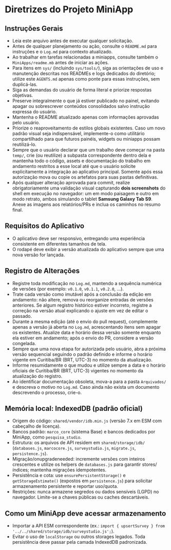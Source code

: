 # Diretrizes do Projeto MiniApp

## Instruções Gerais
- Leia este arquivo antes de executar qualquer solicitação.
- Antes de qualquer planejamento ou ação, consulte o `README.md` para instruções e o `Log.md` para contexto atualizado.
- Ao trabalhar em tarefas relacionadas a miniapps, consulte também o `MiniApps/readme.mb` antes de iniciar as ações.
- Para itens em `sys/` (incluindo `sys/tools/`), siga as orientações de uso e manutenção descritas nos READMEs e logs dedicados do diretório; utilize este `AGENTS.md` apenas como ponte para essas instruções, sem duplicá-las.
- Siga as demandas do usuário de forma literal e priorize respostas objetivas.
- Preserve integralmente o que já estiver publicado no painel, evitando apagar ou sobrescrever conteúdos consolidados salvo
  instrução expressa do usuário.
- Mantenha o README atualizado apenas com informações aprovadas pelo usuário.
- Priorize o reaproveitamento de estilos globais existentes. Caso um novo padrão visual seja indispensável, implemente-o como
  utilitário compartilhado para que futuros painéis, widgets ou miniapps possam reutilizá-lo.
- Sempre que o usuário declarar que um trabalho deve começar na pasta `temp/`, crie (ou reutilize) a subpasta correspondente
  dentro dela e mantenha todo o código, assets e documentação do trabalho em andamento restritos a esse local até que o
  usuário solicite explicitamente a integração ao aplicativo principal. Somente após essa autorização mova ou copie os
  artefatos para suas pastas definitivas.
- Após qualquer alteração aprovada para commit, realize obrigatoriamente uma validação visual capturando **dois screenshots**
  do shell em execução no navegador: um em modo paisagem e outro em modo retrato, ambos simulando o tablet **Samsung Galaxy Tab S9**.
  Anexe as imagens aos relatórios/PRs e inclua os caminhos no resumo final.

## Requisitos do Aplicativo
- O aplicativo deve ser responsivo, entregando uma experiência consistente em diferentes tamanhos de tela.
- O rodapé deve exibir a versão atualizada do aplicativo sempre que uma nova versão for lançada.

## Registro de Alterações
- Registre toda modificação no `Log.md`, mantendo a sequência numérica de versões (por exemplo: `v0.1.0`, `v0.1.1`, `v0.2.0`, ...).
- Trate cada versão como imutável após a conclusão da edição em andamento: não altere, remova ou reorganize entradas de versões anteriores. Se algum registro histórico estiver incorreto, registre a correção na versão atual explicando o ajuste em vez de editar o passado.
- Durante a mesma edição (até o envio do pull request), complemente apenas a versão já aberta no `Log.md`, acrescentando itens sem apagar os existentes. Atualize data e horário dessa versão somente enquanto ela estiver em andamento; após o envio do PR, considere a versão congelada.
- Sempre que uma nova etapa for autorizada pelo usuário, abra a próxima versão sequencial seguindo o padrão definido e informe o horário vigente em Curitiba/BR (BRT, UTC-3) no momento da atualização.
- Informe resumidamente o que mudou e utilize sempre a data e o horário oficiais de Curitiba/BR (BRT, UTC-3) vigentes no momento da atualização do registro.
- Ao identificar documentação obsoleta, mova-a para a pasta `Arquivados/` e descreva o motivo no `Log.md`. Caso ainda não exista um documento descrevendo o processo, crie-o.

## Memória local: IndexedDB (padrão oficial)
- Origem do código: `shared/vendor/idb.min.js` (versão 7.x em ESM com cabeçalho de licença).
- Bancos padrão: `marco_core` (sistema Base) e bancos dedicados por MiniApp, como `pesquisa_studio`.
- Estrutura: os arquivos de API residem em `shared/storage/idb/` (`databases.js`, `marcocore.js`, `surveystudio.js`, `migrate.js`, `persistence.js`).
- Migração/onupgradeneeded: incremente versões com inteiros crescentes e utilize os helpers de `databases.js` para garantir stores/índices; mantenha migrações idempotentes.
- Persistência e cota: use `ensurePersistentStorage()` e `getStorageEstimate()` (expostos em `persistence.js`) para solicitar armazenamento persistente e reportar uso/quota.
- Restrições: nunca armazene segredos ou dados sensíveis (LGPD) no navegador. Limite-se a chaves públicas ou caches descartáveis.

## Como um MiniApp deve acessar armazenamento
- Importar a API ESM correspondente (ex.: `import { upsertSurvey } from '../../shared/storage/idb/surveystudio.js';`).
- Evitar o uso de `localStorage` ou outros storages legados. Toda persistência deve passar pela camada IndexedDB padronizada.
